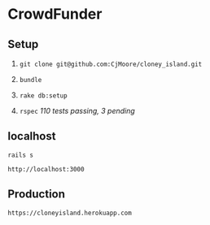 # CrowdFunder  

## Setup
1. `git clone git@github.com:CjMoore/cloney_island.git`

2. `bundle`

3. `rake db:setup`

4. `rspec` *110 tests passing, 3 pending*

## localhost
`rails s`

`http://localhost:3000`

## Production
`https://cloneyisland.herokuapp.com`

